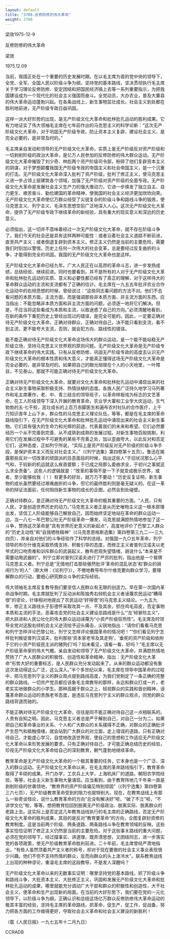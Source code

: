 ```yaml
---
layout: default
title: "3780.反修防修的伟大革命"
weight: 3780
---
```


梁效1975-12-9

反修防修的伟大革命

梁效

1975.12.09

当前，我国正处在一个重要的历史发展时期。在以毛主席为首的党中央的领导下，全党、全军、全国人民以阶级斗争为纲，坚持党的基本路线，坚决贯彻执行毛主席关于学习理论反修防修、安定团结和把国民经济搞上去等一系列重要指示，为把我国建设成为一个现代化的社会主义强国而奋斗。全党动员，大办农业，普及大寨县的伟大革命运动蓬勃兴起。在各条战线上，新生事物茁壮成长。社会主义到处都在胜利地前进，无产阶级专政日益巩固。

这样一派大好形势的出现，是无产阶级文化大革命和批林批孔运动的胜利成果。它有力地证实了伟大领袖毛主席在七年前作出的马克思主义的科学论断：“这次无产阶级文化大革命，对于巩固无产阶级专政，防止资本主义复辟，建设社会主义，是完全必要的，是非常及时的。”

毛主席亲自发动和领导的无产阶级文化大革命，实质上是无产阶级反对资产阶级和一切剥削阶级的政治大革命，是亿万人民参加的反修防修的伟大群众运动。无产阶级文化大革命摧毁了刘少奇、林彪两个资产阶级司令部，粉碎了他们复辟资本主义的阴谋，对于梦想颠覆我国无产阶级专政的帝国主义和社会帝国主义，是一个沉重的打击。无产阶级文化大革命深入批判了资产阶级，批判了修正主义，使马克思主义进一步占领上层建筑各个领域，加强了无产阶级对资产阶级的全面专政。无产阶级文化大革命是发展社会主义生产力的强大推动力，它进一步焕发了独立自主、自力更生、艰苦奋斗、勤俭建国的革命精神，使我国的社会主义经济更加欣欣向荣。无产阶级文化大革命使亿万群众经受了尖锐复杂的阶级斗争和路线斗争的锻炼，使马克思主义、列宁主义、毛泽东思想空前广泛地深入人心。这次无产阶级文化大革命，提供了无产阶级专政下继续革命的新经验，具有重大的现实意义和深远的历史意义。

必须指出，这一切并不意味着经过一次无产阶级文化大革命，就不存在阶级斗争了。我们今天的社会还是具有这样两种可能性：或者沿着社会主义道路不断前进，直至共产主义；或者倒退复辟到资本主义。修正主义仍然是当前的主要危险，需要我们时刻加以警惕。历史上任何一次伟大的社会变革，总是要经过反复曲折的斗争，才能得到完全的巩固。我国的无产阶级文化大革命也是这样。

无产阶级文化大革命已经九年。广大人民正在以高昂的革命斗志，进一步发扬成绩，总结经验，继续前进。同时也要看到，并不是所有的人对于无产阶级文化大革命和批林批孔运动的实质、意义和必要性都已经有了真正的理解，对于这样伟大的革命群众运动的主流和支流都有了正确的估计。毛主席在一九五五年批评农业合作化运动中的右倾思想的时候，曾经说过：“这些同志看问题的方法不对。他们不去看问题的本质方面，主流方面，而是强调那些非本质方面、非主流方面的东西。应当指出：不能忽略非本质方面和非主流方面的问题，必须逐一地将它们解决。但是，不应当将这些看成为本质和主流，以致迷惑了自己的方向。”必须清醒地看到，在新的条件下重犯历史上曾经出现过的错误，是完全可能的。因此，一定要正确对待无产阶级文化大革命，正确对待群众，正确对待自己，决不能只看到支流，看不到主流，更不能夸大支流，否则，就会犯方向、路线性的错误。

能不能正确对待无产阶级文化大革命这场伟大的群众运动，是一个能不能站稳无产阶级立场，坚持马克思主义世界观的原则问题。无产阶级文化大革命是无产阶级专政下继续革命的伟大实践。只有从反修防修、巩固无产阶级专政的高度去认识无产阶级文化大革命的根本性质和伟大意义，才能真正懂得这场无产阶级文化大革命是完全必要的，是非常及时的。如果把自己的眼光局限在个人的小天地里，一叶障目，不见泰山，那就不可能正确对待无产阶级文化大革命。

正确对待无产阶级文化大革命，就要对文化大革命和批林批孔运动中涌现出来的社会主义新生事物采取积极支持、热情扶植的态度。各族人民广泛持久地学习马列著作和毛主席著作，老、中、青三结合的领导班子，以革命样板戏为标志的文艺革命，在工人阶级领导下深入开展的教育革命，农业学大寨和工业学大庆运动，生气勃勃的五·七干校，茁壮成长的上百万赤脚医生和遍布农村社队的合作医疗，上千万知识青年上山下乡，群众性的马克思主义理论队伍，等等，都是在毛主席的革命路线指引下，在无产阶级文化大革命和批林批孔运动中涌现出来的社会主义新生事物。它们具有强大的生命力和光辉的前途，代表着我们的未来和希望。它们必然要经历一个从不完善到完善、从不成熟到成熟的发展过程。对新生事物百般挑剔，利用它们在发展过程中不可避免的某些不完善之处，加以歪曲夸大，以此反对和否定它们，这种态度，正如列宁所说，“实际上是资产阶级反对无产阶级的阶级斗争手段，是保护资本主义而反对社会主义。”（《列宁选集》第四卷第十五页）。鲁迅在揭露那些反对一切改革的顽固派的丑恶面目的时候，指出这些人“于旧状况那么心平气和，于较新的机运就这么疾首蹙额；于已成之局那么委曲求全，于初兴之事就这么求全责备”。这些人的逻辑就是：“改革的事倘不是一下子就变成极乐世界，或者，至少能够给我（！）有更多的好处，就万万不要动！”历史反复证明，新生事物的成长虽然要经过艰难曲折的斗争，但它的最终胜利则是毫无疑义的。在这一革命的辩证法面前，任何阻挡新生事物的成长的企图，必然会到处碰壁。

正确对待群众，是正确对待无产阶级文化大革命的极其重要的方面。“人民，只有人民，才是创造世界历史的动力。”马克思主义者正是从历史唯物主义这一根本原理出发，坚信工人阶级能够自己解放自己，因而始终坚定地站在革命的群众运动一边。当一八七一年巴黎公社无产阶级革命一爆发，马克思就满腔热情地参加了这一斗争，赞扬这次革命是“具有世界历史意义的新起点”，高度地评价了巴黎工人群众的“历史主动性”和“自我牺牲精神”（《马克思恩格斯选集》第四卷第三九二──三九四页），并亲自对他们的斗争经验作了科学的总结。对俄国一九○五年革命，列宁领导的布尔什维克采取热情支持、积极引导的态度，而修正主义者普列汉诺夫以老爷式的口吻责难和训斥群众的武装起义，散布悲观失望情绪，胡说什么“本来是不需要动用武器的”。列宁立即对普列汉诺夫进行了严厉的批判，指出他是一个冒牌马克思主义者。列宁总是“无情地打击那些傲然批评‘革命的混乱状态’和‘群众的胡闹行为’的人”（斯大林：《论列宁》），不倦地教导布尔什维克要向群众学习，要理解群众的行动，要细心研究群众斗争的实际经验。

伟大领袖毛主席反复教导我们要坚信人民群众有无限的创造力。早在第一次国内革命战争时期，毛主席就批判了反动派和陈独秀右倾机会主义者诬蔑农民运动“糟得很”的谬论，针锋相对地提出了农民运动“好得很”的马克思主义结论。一九五九年，修正主义路线头子彭德怀采取攻其一点、不及其余，抓住鸡毛蒜皮，否定事物本质和主流的手法，恶毒攻击党的社会主义建设总路线是什么“‘左’倾冒险主义”，把大跃进和人民公社化的伟大群众运动诬蔑为“小资产阶级狂热性”。毛主席及时领导全党对这股右倾机会主义逆流给予迎头痛击，尖锐地指出：“请你们看看马克思和列宁怎样评论巴黎公社，列宁又怎样评论俄国革命的情况吧！”“你们看见列宁怎样批判叛徒普列汉诺夫，批判那些‘资本家老爷及其走狗’，‘垂死的资产阶级和依附于它的小资产阶级民主派的猪狗们’吗？如未看见，请看一看，好吗？”毛主席以无产阶级革命家的伟大气概，亲自发动和领导了无产阶级文化大革命，并满腔热情地赞扬了广大人民群众的积极性、创造性和革命精神，指出：无产阶级文化大革命“形势大好的重要标志，是人民群众充分发动起来了。从来的群众运动都没有象这次发动得这么广泛，这么深入。”半个多世纪以来，毛主席在领导中国革命的过程中，把马克思列宁主义的群众观点提到路线高度，为我们党制定了一条正确的完整的群众路线。一切共产党员都应该象毛主席教导的那样，永远和群众打成一片，老老实实地做群众的小学生。那种高踞于群众之上，轻视群众的实践和首创精神，诬蔑革命群众运动的贵族老爷态度，是违反马克思列宁主义的群众观点，同党的群众路线背道而驰的。

不能正确对待无产阶级文化大革命，往往是同不能正确对待自己这一点相联系的。人贵有自知之明。因此，马克思主义者总是严于解剖自己，对自己一分为二。如果把自己和革命事业的关系、个人和广大群众的关系摆得不正确，对群众的正确批评产生怨气和抵触情绪，就会站到广大群众的对立面，走上错误的道路。只有正确对待自己，才能虚心学习，自觉地改造世界观，使自己的思想和工作适应无产阶级文化大革命以来形势发展的要求。只有正确对待自己，才可能正确总结历史的经验，珍视无产阶级文化大革命给自己的深刻教育，朝气蓬勃地继续革命。

教育革命是无产阶级文化大革命的一个极其重要的任务，它本身也是一个广泛、深入的群众运动。无产阶级文化大革命以来，在毛主席的革命路线指引下，教育革命取得了丰硕的成果。开门办学，工农兵上大学，上海机床厂的道路，朝阳农学院经验，等等，社会主义新生事物大量涌现。应当看到，由于教育阵地几千年来一直是剥削阶级的世袭领地，“教育界的资产阶级偏见特别顽固”（《列宁选集》第四卷第三六七页），无产阶级教育革命受到的阻力也就特别大。现在，在教育战线上有那么一些奇谈怪论，说什么教育革命的方向“总没有解决好”啦，“破了不立”啦，“不讲学文化”啦，等等，想把教育拉回到脱离无产阶级政治、脱离实际、脱离群众的老路上去。这实际上是否定这几年教育战线执行的毛主席的正确路线，否定无产阶级文化大革命的胜利成果，其目的是反对“教育要革命”的方向，企图复辟封资修的教育制度。这是当前两个阶级、两条道路、两条路线斗争在教育领域的反映。这些事实恰恰证明了修正主义仍然是当前的主要危险。对于这些事关路线的重大问题，必须在党的领导下，经过摆事实、讲道理，既弄清思想，又团结同志，进一步落实党的各项政策，使无产阶级教育革命胜利前进。二十年前，毛主席曾经严肃地指出，“有些人虽然顶着共产主义者的称号，却对于现在要做的社会主义事业表现很少兴趣。他们不但不支持热情的群众，反而向群众的头上泼冷水”。联系教育战线上出现的种种谬论，重温毛主席的这段教导，不是发人深醒吗？

无产阶级文化大革命以来的无数事实证明：哪里坚持党的基本路线，抓了阶级斗争和路线斗争，大批资本主义、大批修正主义，巩固和发展无产阶级文化大革命和批林批孔运动的成果，哪里就能充分调动广大干部和群众的积极性和创造性，大干社会主义，使革命和生产出现新的局面。在当前的大好形势下，我们要在党的一元化领导下，以阶级斗争为纲，正确认识和总结这场亿万群众反修防修伟大革命运动的极其丰富的经验，坚持毛主席的革命路线，抓革命，促生产，促工作，促战备，努力把各方面的工作做得更好，夺取社会主义革命和社会主义建设的新胜利！

（载《人民日报》一九七五年十二月九日）

CCRADB

